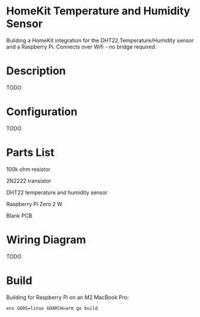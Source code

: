 # HomeKit Temperature and Humidity Sensor
Building a HomeKit integration for the DHT22 Temperature/Humidity sensor and a Raspberry Pi. Connects over Wifi - no bridge required.

# Description
TODO

# Configuration
TODO

# Parts List
100k ohm resistor

2N2222 transistor

DHT22 temperature and humidity sensor

Raspberry Pi Zero 2 W

Blank PCB

# Wiring Diagram
TODO

# Build
Building for Raspberry Pi on an M2 MacBook Pro:

`env GOOS=linux GOARCH=arm go build`

